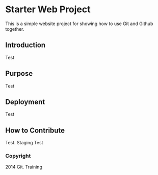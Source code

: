 # Starter Web Project

This is a simple website project for showing how to use Git and Github together.

## Introduction

Test

## Purpose

Test

## Deployment

Test

## How to Contribute

Test. Staging Test

### Copyright 

2014 Git. Training